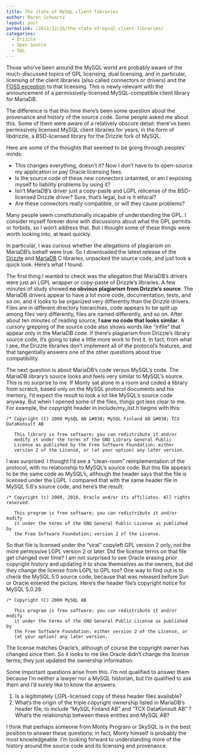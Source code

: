 ```yaml
---
title: The state of MySQL client libraries
author: Baron Schwartz
layout: post
permalink: /2012/12/26/the-state-of-mysql-client-libraries/
categories:
  - Drizzle
  - Open Source
  - SQL
---
```

Those who&#8217;ve been around the MySQL world are probably aware of the much-discussed topics of GPL licensing, dual licensing, and in particular, licensing of the client libraries (also called connectors or drivers) and the [FOSS exception][1] to that licensing. This is newly relevant with the announcement of a permissively-licensed MySQL-compatible client library for MariaDB.

The difference is that this time there&#8217;s been some question about the provenance and history of the source code. Some people asked me about this. Some of them were aware of a relatively obscure detail: there&#8217;ve been permissively licensed MySQL client libraries for years, in the form of libdrizzle, a BSD-licensed library for the Drizzle fork of MySQL.

Here are some of the thoughts that seemed to be going through peoples&#8217; minds:

*   This changes everything, doesn&#8217;t it? Now I don&#8217;t have to to open-source my application or pay Oracle licensing fees.
*   Is the source code of these new connectors untainted, or am I exposing myself to liability problems by using it?
*   Isn&#8217;t MariaDB&#8217;s driver just a copy-paste and LGPL relicense of the BSD-licensed Drizzle driver? Sure, that&#8217;s legal, but is it ethical?
*   Are these connectors really compatible, or will they cause problems?

Many people seem constitutionally incapable of understanding the GPL. I consider myself forever done with discussions about what the GPL permits or forbids, so I won&#8217;t address that. But I thought some of these things were worth looking into, at least quickly.

In particular, I was curious whether the allegations of plagiarism on MariaDB&#8217;s behalf were true. So I downloaded the latest release of the [Drizzle][2] and [MariaDB][3] C libraries, unpacked the source code, and just took a quick look. Here&#8217;s what I found.

The first thing I wanted to check was the allegation that MariaDB&#8217;s drivers were just an LGPL wrapper or copy-paste of Drizzle&#8217;s libraries. A few minutes of study showed **no obvious plagiarism from Drizzle&#8217;s source**. The MariaDB drivers appear to have a lot more code, documentation, tests, and so on, and it looks to be organized very differently than the Drizzle drivers. Files are in different directory hierarchies, code appears to be split up among files very differently, files are named differently, and so on. After about ten minutes of reading source, **I saw no code that looks similar**. A cursory grepping of the source code also shows words like &#8220;infile&#8221; that appear only in the MariaDB code. If there&#8217;s plagiarism from Drizzle&#8217;s library source code, it&#8217;s going to take a little more work to find it. In fact, from what I see, the Drizzle libraries don&#8217;t implement all of the protocol&#8217;s features, and that tangentially answers one of the other questions about true compatibility.

The next question is about MariaDB&#8217;s code versus MySQL&#8217;s code. The MariaDB library&#8217;s source looks and feels very similar to MySQL&#8217;s source. This is no surprise to me. If Monty sat alone in a room and coded a library from scratch, based only on the MySQL protocol documents and his memory, I&#8217;d expect the result to look a lot like MySQL&#8217;s source code anyway. But when I opened some of the files, things got less clear to me. For example, the copyright header in include/my_list.h begins with this:

    /* Copyright (C) 2000 MySQL AB &#038; MySQL Finland AB &#038; TCX DataKonsult AB
       
       This library is free software; you can redistribute it and/or
       modify it under the terms of the GNU Library General Public
       License as published by the Free Software Foundation; either
       version 2 of the License, or (at your option) any later version.

I was surprised. I thought I&#8217;d see a &#8220;clean-room&#8221; reimplementation of the protocol, with no relationship to MySQL&#8217;s source code. But this file appears to be the same code as MySQL&#8217;s, although the header says that the file is licensed under the LGPL. I compared that with the same header file in MySQL 5.6&#8242;s source code, and here&#8217;s the result:

    /* Copyright (c) 2000, 2010, Oracle and/or its affiliates. All rights reserved.
    
       This program is free software; you can redistribute it and/or modify
       it under the terms of the GNU General Public License as published by
       the Free Software Foundation; version 2 of the License.

So that file is licensed under the &#8220;viral&#8221; copyleft GPL version 2 only, not the more permissive LGPL version 2 or later. Did the license terms on that file get changed over time? I am not surprised to see Oracle erasing prior copyright history and updating it to show themselves as the owners, but did they change the license from LGPL to GPL too? One way to find out is to check the MySQL 5.0 source code, because that was released before Sun or Oracle entered the picture. Here&#8217;s the header file&#8217;s copyright notice for MySQL 5.0.28:

    /* Copyright (C) 2000 MySQL AB
    
       This program is free software; you can redistribute it and/or modify
       it under the terms of the GNU General Public License as published by
       the Free Software Foundation; either version 2 of the License, or
       (at your option) any later version.

The license matches Oracle&#8217;s, although of course the copyright owner has changed since then. So it looks to me like Oracle didn&#8217;t change the license terms; they just updated the ownership information.

Some important questions arise from this. I&#8217;m not qualified to answer them because I&#8217;m neither a lawyer nor a MySQL historian, but I&#8217;m qualified to ask them and I&#8217;d surely like to know the answers:

1.  Is a legitimately LGPL-licensed copy of these header files available?
2.  What&#8217;s the origin of the triple copyright ownership listed in MariaDB&#8217;s header file, to include &#8220;MySQL Finland AB&#8221; and &#8220;TCX DataKonsult AB&#8221; ? What&#8217;s the relationship between these entities and MySQL AB?

I think that perhaps someone from Monty Program or SkySQL is in the best position to answer these questions; in fact, Monty himself is probably the most knowledgeable. I&#8217;m looking forward to understanding more of the history around the source code and its licensing and provenance.

 [1]: http://www.mysql.com/about/legal/licensing/foss-exception/
 [2]: https://launchpad.net/libdrizzle/+download
 [3]: http://www.skysql.com/downloads/connectors/c